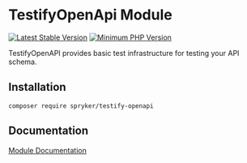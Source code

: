 # TestifyOpenApi Module
[![Latest Stable Version](https://poser.pugx.org/spryker/testify-openapi/v/stable.svg)](https://packagist.org/packages/spryker/testify-openapi)
[![Minimum PHP Version](https://img.shields.io/badge/php-%3E%3D%207.3-8892BF.svg)](https://php.net/)

TestifyOpenAPI provides basic test infrastructure for testing your API schema.

## Installation

```
composer require spryker/testify-openapi
```

## Documentation

[Module Documentation](https://academy.spryker.com/developing_with_spryker/module_guide/modules.html)
